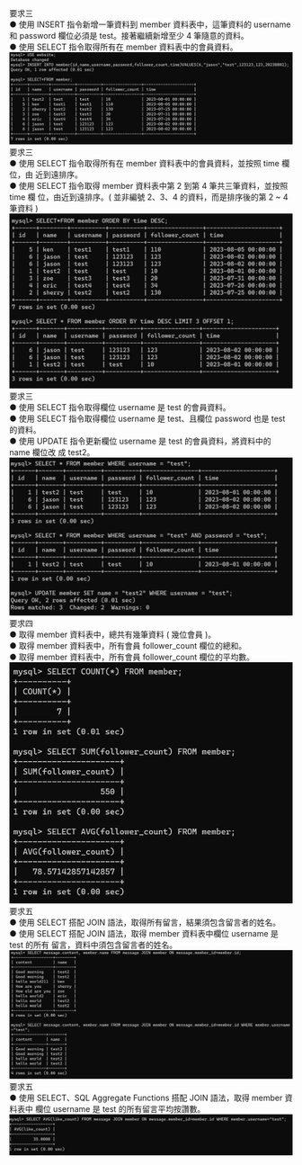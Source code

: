要求三<br>
● 使⽤ INSERT 指令新增⼀筆資料到 member 資料表中，這筆資料的 username 和
password 欄位必須是 test。接著繼續新增⾄少 4 筆隨意的資料。<br>
● 使⽤ SELECT 指令取得所有在 member 資料表中的會員資料。
  ![要求三](./photo1.png)
要求三<br>
● 使⽤ SELECT 指令取得所有在 member 資料表中的會員資料，並按照 time 欄位，由
近到遠排序。<br>
● 使⽤ SELECT 指令取得 member 資料表中第 2 到第 4 筆共三筆資料，並按照 time 欄
位，由近到遠排序。( 並非編號 2、3、4 的資料，⽽是排序後的第 2 ~ 4 筆資料 )
  ![要求三](./photo2.png)
要求三<br>
● 使⽤ SELECT 指令取得欄位 username 是 test 的會員資料。<br>
● 使⽤ SELECT 指令取得欄位 username 是 test、且欄位 password 也是 test 的資料。<br>
● 使⽤ UPDATE 指令更新欄位 username 是 test 的會員資料，將資料中的 name 欄位改
成 test2。<br>
  ![要求三](./photo3.png)
  <br>
要求四<br>
● 取得 member 資料表中，總共有幾筆資料 ( 幾位會員 )。<br>
● 取得 member 資料表中，所有會員 follower_count 欄位的總和。<br>
● 取得 member 資料表中，所有會員 follower_count 欄位的平均數。<br>
  ![要求四](./photo4.png)
<br>要求五<br>
● 使⽤ SELECT 搭配 JOIN 語法，取得所有留⾔，結果須包含留⾔者的姓名。<br>
● 使⽤ SELECT 搭配 JOIN 語法，取得 member 資料表中欄位 username 是 test 的所有
留⾔，資料中須包含留⾔者的姓名。<br>
  ![要求五](./photo5.png)
要求五<br>
● 使⽤ SELECT、SQL Aggregate Functions 搭配 JOIN 語法，取得 member 資料表中
欄位 username 是 test 的所有留⾔平均按讚數。
  ![要求五](./photo6.png)
